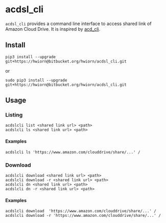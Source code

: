 # acdsl_cli
`acdsl_cli` provides a command line interface to access shared link of Amazon Cloud Drive. It is inspired by [acd_cli](https://github.com/yadayada/acd_cli).

## Install
```
pip3 install --upgrade git+https://hwiorn@bitbucket.org/hwiorn/acdsl_cli.git
```
   or
```
sudo pip3 install --upgrade git+https://hwiorn@bitbucket.org/hwiorn/acdsl_cli.git
```

## Usage
### Listing
```
acdslcli list <shared link url> <path>
acdslcli ls <shared link url> <path>
```

#### Examples
```
acdslcli ls 'https://www.amazon.com/clouddrive/share/...' /
```

### Download
```
acdslcli download <shared link url> <path>
acdslcli download -r <shared link url> <path>
acdslcli dn <shared link url> <path>
acdslcli dn -r <shared link url> <path>
```

#### Examples
```
acdslcli download  'https://www.amazon.com/clouddrive/share/...' /
acdslcli download -r 'https://www.amazon.com/clouddrive/share/...' /
```

